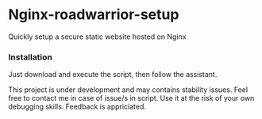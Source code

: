 # Nginx-roadwarrior-setup
Quickly setup a secure static website hosted on Nginx

### Installation
Just download and execute the script, then follow the assistant.

This project is under development and may contains stability issues. Feel free to contact me in case of issue/s in script. Use it at the risk of your own debugging skills. Feedback is appriciated.
